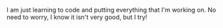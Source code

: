 I am just learning to code and putting everything that I'm working on. No need to worry, I know it isn't very good, but I try!
